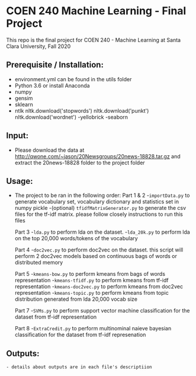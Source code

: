 # COEN 240 Machine Learning - Final Project
This repo is the final project for COEN 240 - Machine Learning at Santa Clara University, Fall 2020

## Prerequisite / Installation:
- environment.yml can be found in the utils folder 
- Python 3.6 or install Anaconda
- numpy
- gensim
- sklearn
- ntlk 
    nltk.download('stopwords')
    nltk.download('punkt')
	nltk.download('wordnet')
-yellobrick
-seaborn

## Input:
- Please download the data at http://qwone.com/~jason/20Newsgroups/20news-18828.tar.gz and extract the 20news-18828 folder to the project folder


## Usage:
- The project to be ran in the following order:
    Part 1 & 2  -`importData.py` to generate vocabulary set, vocabulary dictionary and statistics set in numpy pickle
                -(optional) `tfidfMatrixGenerator.py` to generate the csv files for the tf-idf matrix. please follow closely instructions to run this files
    
    Part 3      -`lda.py` to perform lda on the dataset.
				-`lda_20k.py` to perform lda on the top 20,000 words/tokens of the vocabulary
    
    Part 4      -`doc2vec.py` to perform doc2vec on the dataset. this script will perform 2 doc2vec models based on continuous bags of words or distributed memory
    
    Part 5      -`kmeans-bow.py` to perform kmeans from bags of words representation
                -`kmeans-tfidf.py` to perform kmeans from tf-idf representation 
                -`kmeans-doc2vec.py` to perform kmeans from doc2vec representation
                -`kmeans-topic.py` to perform kmeans from topic distribution generated from lda 20,000 vocab size 
    
    Part 7      -`SVMs.py` to perform support vector machine classification for the dataset from tf-idf representation 
    
    Part 8      -`ExtraCredit.py` to perform multinominal naieve bayesian classification for the dataset from tf-idf represenation 
## Outputs:
    - details about outputs are in each file's descriptiion 
